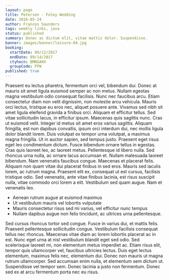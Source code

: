 ```yaml
---
layout: page
title: Petersen - Foley Wedding
date: 2016-05-24
author: Frances Saunders
tags: weekly links, java
status: published
summary: Donec ac dictum elit, vitae mattis dolor. Suspendisse.
banner: images/banner/leisure-04.jpg
booking:
  startDate: 09/12/2017
  endDate: 09/14/2017
  ctyhocn: BMNGAHX
  groupCode: PFW
published: true
---
```

Praesent eu lectus pharetra, fermentum orci vel, bibendum dui. Donec at mauris sit amet ligula euismod semper ac non metus. Nullam egestas magna vestibulum odio consequat facilisis. Nunc nec faucibus arcu. Etiam consectetur diam non velit dignissim, non molestie arcu vehicula. Mauris orci lectus, tristique eu eros nec, aliquet posuere ante. Vivamus sed nibh sit amet ligula eleifend gravida a finibus orci. Aliquam et efficitur tellus. Sed vitae sollicitudin lacus, in efficitur ipsum. Maecenas quis sagittis nunc. Cras ut euismod velit. Integer id metus sit amet eros varius sagittis. Aliquam fringilla, est non dapibus convallis, ipsum orci interdum dui, nec mollis ligula dolor blandit lorem.
Duis volutpat ex tempor urna volutpat, a maximus magna fringilla. Ut in auctor sapien, sed tempus justo. Praesent eget risus eget leo condimentum dictum. Fusce bibendum ornare tellus in egestas. Cras quis laoreet leo, ac laoreet metus. Pellentesque id libero nulla. Sed rhoncus urna nulla, ac ornare lacus accumsan et. Nullam malesuada laoreet bibendum. Nam venenatis faucibus congue. Maecenas et placerat felis. Aliquam non quam vitae dui placerat finibus in sed eros. Mauris sed iaculis lorem, ac rutrum magna. Praesent elit ex, consequat ut est cursus, facilisis tristique odio. Sed venenatis, ante vitae finibus lacinia, est risus suscipit nulla, vitae commodo orci lorem a elit. Vestibulum sed quam augue. Nam et venenatis leo.

* Aenean rutrum augue at euismod maximus
* Ut vestibulum mauris vel lobortis vulputate
* Mauris consectetur risus sed mi varius, vel efficitur nunc tempus
* Nullam dapibus augue non felis tincidunt, ac ultrices urna pellentesque.

Sed cursus rhoncus tortor sed congue. Fusce in varius dui, et mattis felis. Praesent pellentesque sollicitudin congue. Vestibulum facilisis consequat tellus nec rhoncus. Maecenas vitae diam ac lorem lobortis placerat ac in est. Nunc eget urna at nisl vestibulum blandit eget sed odio. Sed scelerisque laoreet mi, non elementum metus imperdiet ac. Etiam risus elit, tempor quis ullamcorper vel, faucibus ultricies lectus. Duis eget lectus elementum, maximus felis nec, elementum dui. Donec non mauris ut magna rutrum ullamcorper. Sed accumsan enim nulla, et elementum sem dictum ut. Suspendisse vel tempor sem. Donec lacinia a justo non fermentum. Donec sed ex at arcu fermentum porta nec eu risus.
